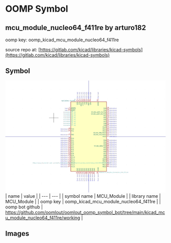 # OOMP Symbol  
## mcu_module_nucleo64_f411re  by arturo182  
  
oomp key: oomp_kicad_mcu_module_nucleo64_f411re  
  
source repo at: [https://gitlab.com/kicad/libraries/kicad-symbols](https://gitlab.com/kicad/libraries/kicad-symbols)  
## Symbol  
  
[![working.png](working_600.png)](working.png)  
| name | value | 
| --- | --- | 
| symbol name | MCU_Module | 
| library name | MCU_Module | 
| oomp key | oomp_kicad_mcu_module_nucleo64_f411re | 
| oomp bot github | https://github.com/oomlout/oomlout_oomp_symbol_bot/tree/main/kicad_mcu_module_nucleo64_f411re/working | 
## Images  
